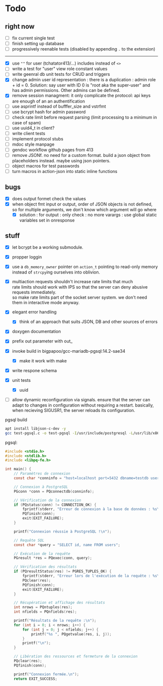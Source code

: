 # Todo

## right now

- [ ] fix current single test
- [ ] finish setting up database
- [ ] progressively reenable tests (disabled by appending `.` to the extension)

---

- [x] use `""` for user (tchatator413/...) includes instead of `<>`
- [ ] write a test for "user" view role constant values
- [ ] write geenral db unit tests for CRUD and triggers
- [x] change admin user id representation : there is a duplication : admin role + id = 0. Solution: say user with ID 0 is "root aka the super-user" and has admin permissions. Other admins can be defined.
- [x] remove session managment: it only complicate the protocol: api keys are enough of an an authentification
- [ ] use asprintf instead of bufffer_size and vstrfmt
- [ ] use bcrypt hash for admin password
- [ ] check rate limit before request parsing (limit processing to a minimum in case of spam)
- [ ] use uuid4_t in client?
- [ ] write client tests
- [ ] implement protocol stubs
- [ ] mdoc style manpage
- [ ] gendoc workflow github pages from 413
- [ ] remove JSONf. no need for a custom format. build a json object from placeholders instead. maybe using json pointers.
- [ ] object macros for test passwords
- [ ] turn macros in action-json into static inline functions

## bugs

- [x] does output formet check the values
- [x] when object fmt input or output, order of JSON objects is not defined, so for multiple arguments, we don't know which argument will go where
  - [x] solution : for output : only check : no more varargs : use global static variables set in onresponse

## stuff

- [x] let bcrypt be a working submodule.

- [x] propper loggin

- [x] use a `db_memory_owner` pointer on `action_t` pointing to read-only memory instead of `strcpy`ing ourselves into oblivion.

- [x] multiaction requests shouldn't increase rate limits that much\
rate limits should work with IPS so that the server can deny abusive requests immediately.\
so make rate limits part of the socket server system. we don't need them in interactive mode anyway.

- [x] elegant error handling
  - [x] think of an approach that suits JSON, DB and other sources of errors
- [x] doxygen documentation

- [x] prefix out parameter with out_

- [x] invoke build in bigpapoo/gcc-mariadb-pgsql:14.2-sae34
  - [x] make it work with make

- [x] write respone schema

- [x] unit tests
  - [x] uuid

- [ ] allow dynamic reconfiguration via signals. ensure that the server can adapt to changes in configuration without requiring a restart. basically, when recieving SIGUSR1, the server reloads its configuration.

pgsql build

```sh
apt install libjson-c-dev -y
gcc test-pgsql.c -o test-pgsql -I/usr/include/postgresql -L/usr/lib/x86_64-linux-gnu -lpq
```

pgsql:

```c
#include <stdio.h>
#include <stdlib.h>
#include <libpq-fe.h>

int main() {
    // Paramètres de connexion
    const char *conninfo = "host=localhost port=5432 dbname=testdb user=postgres password=password";

    // Connexion à PostgreSQL
    PGconn *conn = PQconnectdb(conninfo);

    // Vérification de la connexion
    if (PQstatus(conn) != CONNECTION_OK) {
        fprintf(stderr, "Erreur de connexion à la base de données : %s\n", PQerrorMessage(conn));
        PQfinish(conn);
        exit(EXIT_FAILURE);
    }

    printf("Connexion réussie à PostgreSQL !\n");

    // Requête SQL
    const char *query = "SELECT id, name FROM users";

    // Exécution de la requête
    PGresult *res = PQexec(conn, query);

    // Vérification des résultats
    if (PQresultStatus(res) != PGRES_TUPLES_OK) {
        fprintf(stderr, "Erreur lors de l'exécution de la requête : %s\n", PQerrorMessage(conn));
        PQclear(res);
        PQfinish(conn);
        exit(EXIT_FAILURE);
    }

    // Récupération et affichage des résultats
    int nrows = PQntuples(res);
    int nfields = PQnfields(res);

    printf("Résultats de la requête :\n");
    for (int i = 0; i < nrows; i++) {
        for (int j = 0; j < nfields; j++) {
            printf("%s ", PQgetvalue(res, i, j));
        }
        printf("\n");
    }

    // Libération des ressources et fermeture de la connexion
    PQclear(res);
    PQfinish(conn);

    printf("Connexion fermée.\n");
    return EXIT_SUCCESS;
```
